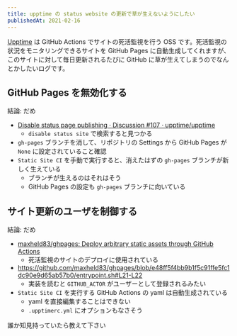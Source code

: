 ```yaml
---
title: upptime の status website の更新で草が生えないようにしたい
publishedAt: 2021-02-16
---
```


[Upptime](https://upptime.js.org/) は GitHub Actions でサイトの死活監視を行う OSS です。死活監視の状況をモニタリングできるサイトを GitHub Pages に自動生成してくれますが、このサイトに対して毎日更新されるたびに GitHub に草が生えてしまうのでなんとかしたいログです。

## GitHub Pages を無効化する

結論: だめ

- [Disable status page publishing · Discussion #107 · upptime/upptime](https://github.com/upptime/upptime/discussions/107)
  - `disable status site` で検索すると見つかる
- `gh-pages` ブランチを消して、リポジトリの Settings から GitHub Pages が `None` に設定されていること確認
- `Static Site CI` を手動で実行すると、消えたはずの `gh-pages` ブランチが新しく生えている
  - ブランチが生えるのはそれはそう
  - GitHub Pages の設定も `gh-pages` ブランチに向いている

## サイト更新のユーザを制御する

結論: だめ

- [maxheld83/ghpages: Deploy arbitrary static assets through GitHub Actions](https://github.com/maxheld83/ghpages)
  - 死活監視のサイトのデプロイに使用されている
- https://github.com/maxheld83/ghpages/blob/e48ff5f4bb9b1f5c91ffe5fc1dc90e9d65ab57b0/entrypoint.sh#L21-L22
  - 実装を読むと `GITHUB_ACTOR` がユーザーとして登録されるみたい
- `Static Site CI` を実行する GitHub Actions の yaml は自動生成されている
  - yaml を直接編集することはできない
  - `.upptimerc.yml` にオプションもなさそう

誰か知見持っていたら教えて下さい

